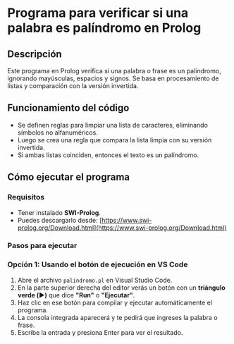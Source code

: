 # Programa para verificar si una palabra es palíndromo en Prolog

## Descripción

Este programa en Prolog verifica si una palabra o frase es un palíndromo, ignorando mayúsculas, espacios y signos. Se basa en procesamiento de listas y comparación con la versión invertida.

## Funcionamiento del código

- Se definen reglas para limpiar una lista de caracteres, eliminando símbolos no alfanuméricos.
- Luego se crea una regla que compara la lista limpia con su versión invertida.
- Si ambas listas coinciden, entonces el texto es un palíndromo.

## Cómo ejecutar el programa

### Requisitos
- Tener instalado **SWI-Prolog**.
- Puedes descargarlo desde: [https://www.swi-prolog.org/Download.html](https://www.swi-prolog.org/Download.html)

### Pasos para ejecutar

### Opción 1: Usando el botón de ejecución en VS Code

1. Abre el archivo `palindromo.pl` en Visual Studio Code.
2. En la parte superior derecha del editor verás un botón con un **triángulo verde (▶️)** que dice **"Run"** o **"Ejecutar"**.
3. Haz clic en ese botón para compilar y ejecutar automáticamente el programa.
4. La consola integrada aparecerá y te pedirá que ingreses la palabra o frase.
5. Escribe la entrada y presiona Enter para ver el resultado.
